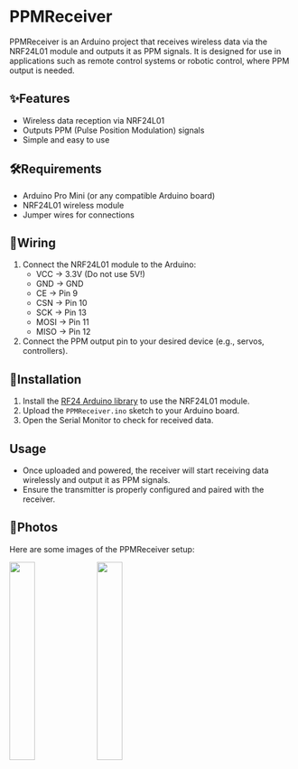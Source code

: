 # PPMReceiver

PPMReceiver is an Arduino project that receives wireless data via the NRF24L01 module and outputs it as PPM signals. It is designed for use in applications such as remote control systems or robotic control, where PPM output is needed.

## ✨Features
- Wireless data reception via NRF24L01
- Outputs PPM (Pulse Position Modulation) signals
- Simple and easy to use

## 🛠Requirements
- Arduino Pro Mini (or any compatible Arduino board)
- NRF24L01 wireless module
- Jumper wires for connections

## 🔌Wiring
1. Connect the NRF24L01 module to the Arduino:
   - VCC -> 3.3V (Do not use 5V!)
   - GND -> GND
   - CE -> Pin 9
   - CSN -> Pin 10
   - SCK -> Pin 13
   - MOSI -> Pin 11
   - MISO -> Pin 12
2. Connect the PPM output pin to your desired device (e.g., servos, controllers).

## 🚀Installation
1. Install the [RF24 Arduino library](https://github.com/nRF24/RF24) to use the NRF24L01 module.
2. Upload the `PPMReceiver.ino` sketch to your Arduino board.
3. Open the Serial Monitor to check for received data.

## Usage
- Once uploaded and powered, the receiver will start receiving data wirelessly and output it as PPM signals.
- Ensure the transmitter is properly configured and paired with the receiver.

## 📸Photos
Here are some images of the PPMReceiver setup:

<img width=30% src="https://github.com/user-attachments/assets/f6f40827-df30-4f5d-8bba-07b861aa965d">
<img width=30% src="https://github.com/user-attachments/assets/bed6d445-acad-4f36-a112-281780b46d79">
